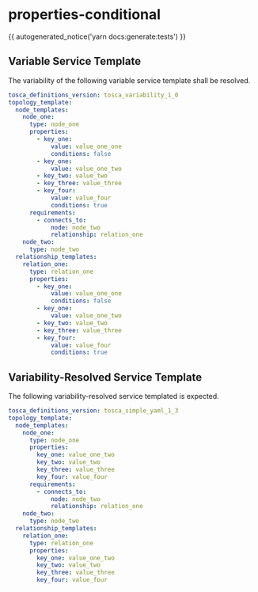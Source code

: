 # properties-conditional

{{ autogenerated_notice('yarn docs:generate:tests') }}


## Variable Service Template

The variability of the following variable service template shall be resolved.

```yaml linenums="1"
tosca_definitions_version: tosca_variability_1_0
topology_template:
  node_templates:
    node_one:
      type: node_one
      properties:
        - key_one:
            value: value_one_one
            conditions: false
        - key_one:
            value: value_one_two
        - key_two: value_two
        - key_three: value_three
        - key_four:
            value: value_four
            conditions: true
      requirements:
        - connects_to:
            node: node_two
            relationship: relation_one
    node_two:
      type: node_two
  relationship_templates:
    relation_one:
      type: relation_one
      properties:
        - key_one:
            value: value_one_one
            conditions: false
        - key_one:
            value: value_one_two
        - key_two: value_two
        - key_three: value_three
        - key_four:
            value: value_four
            conditions: true
```




## Variability-Resolved Service Template

The following variability-resolved service templated is expected.

```yaml linenums="1"
tosca_definitions_version: tosca_simple_yaml_1_3
topology_template:
  node_templates:
    node_one:
      type: node_one
      properties:
        key_one: value_one_two
        key_two: value_two
        key_three: value_three
        key_four: value_four
      requirements:
        - connects_to:
            node: node_two
            relationship: relation_one
    node_two:
      type: node_two
  relationship_templates:
    relation_one:
      type: relation_one
      properties:
        key_one: value_one_two
        key_two: value_two
        key_three: value_three
        key_four: value_four
```


